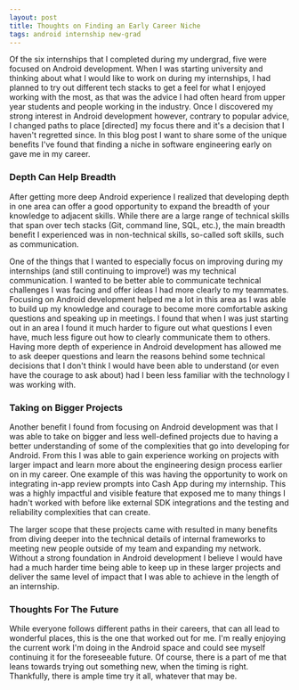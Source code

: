 ```yaml
---
layout: post
title: Thoughts on Finding an Early Career Niche
tags: android internship new-grad
---
```

Of the six internships that I completed during my undergrad, five were focused on Android 
development. When I was starting university and thinking about what I would like to work 
on during my internships, I had planned to try out different tech stacks to get a feel for 
what I enjoyed working with the most, as that was the advice I had often heard from upper year 
students and people working in the industry. Once I discovered my strong interest in Android 
development however, contrary to popular advice, I changed paths to place [directed] my 
focus there and it's a decision that I haven't regretted since. In this blog post I want to 
share some of the unique benefits I've found that finding a niche in software engineering
early on gave me in my career.

### Depth Can Help Breadth
After getting more deep Android experience I realized that developing depth in one area can 
offer a good opportunity to expand the breadth
of your knowledge to adjacent skills. While there are a large range of technical skills that 
span over tech stacks (Git, command line, SQL, etc.), the main 
breadth benefit I experienced was in non-technical skills, so-called soft skills, such as communication.

One of the things that I wanted to especially focus on improving during my internships (and 
still continuing to improve!) was my technical communication. I wanted
to be better able to communicate technical challenges I was facing and offer ideas I had more
clearly to my teammates. Focusing on Android development helped
me a lot in this area as I was able to build up my knowledge and courage to become more 
comfortable asking questions and speaking up in meetings. I 
found that when I was just starting out in an area I found it much harder to figure out what 
questions I even have, much less figure out how to clearly communicate them to others. Having 
more depth of experience in Android development has allowed me to ask deeper questions
and learn the reasons behind some technical decisions that I don't think I would have been able 
to understand (or even have the courage to ask about) had I been less familiar with the 
technology I was working with. 

### Taking on Bigger Projects
Another benefit I found from focusing on Android development was that I was able to take on 
bigger and less well-defined projects due to having a better understanding of some of the 
complexities that go into developing for Android. From this I was able to gain experience 
working on projects with larger impact and learn more about the engineering design process 
earlier on in my career. One example of this was having the opportunity to work on integrating 
in-app review prompts into Cash App during my internship. This was a highly impactful and 
visible feature that exposed me to many things I hadn't worked with before like external SDK 
integrations and the testing and reliability complexities that can create.

The larger scope that these projects came with resulted in many benefits from diving deeper 
into the technical details of internal frameworks to meeting new people outside of my team and
expanding my network. Without a strong foundation in Android development I believe I would have 
had a much harder time being able to keep up in these larger projects and deliver the same level 
of impact that I was able to achieve in the length of an internship.

### Thoughts For The Future
While everyone follows different paths in their careers, that can all lead to wonderful places, 
this is the one that worked out for me. I'm really enjoying the current work I'm doing in the Android 
space and could see myself continuing it for the foreseeable future. Of course, there is a part of me 
that leans towards trying out something new, when the timing is right. Thankfully, there is ample time 
try it all, whatever that may be.